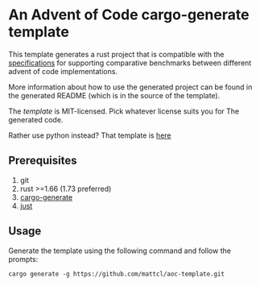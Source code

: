 # An Advent of Code cargo-generate template

This template generates a rust project that is compatible with the
[specifications](https://github.com/mattcl/aoc-ci-bencher/blob/master/SPECIFICATION.md)
for supporting comparative benchmarks between different advent of code
implementations.

More information about how to use the generated project can be found in the
generated README (which is in the source of the template).

The _template_ is MIT-licensed. Pick whatever license suits you for The
generated code.

Rather use python instead? That template is
[here](https://github.com/mattcl/aoc-python-template)


## Prerequisites

1. git
2. rust >=1.66 (1.73 preferred)
3. [cargo-generate](https://crates.io/crates/cargo-generate)
4. [just](https://github.com/casey/just#packages)


## Usage

Generate the template using the following command and follow the prompts:
```
cargo generate -g https://github.com/mattcl/aoc-template.git
```

